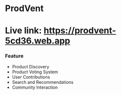 # ProdVent

# Live link: https://prodvent-5cd36.web.app

### Feature

- Product Discovery
- Product Voting System
- User Contributions
- Search and Recommendations
- Community Interaction
